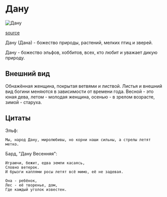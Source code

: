 # Дану

![Дану](https://images-wixmp-ed30a86b8c4ca887773594c2.wixmp.com/intermediary/f/0bf1c42f-57cb-485c-875a-234f817eed0c/d8a99ce-2428202d-1bf3-45fa-bf5c-e81761dabf4d.jpg/v1/fill/w_1024,h_2498,q_70,strp/diana_by_tsabo6_d8a99ce-fullview.jpg)

[source](https://www.deviantart.com/tsabo6/art/Diana-500957582)

Дану (Дана) - божество природы, растений, мелких птиц и зверей.

Дану - божество эльфов, хоббитов, всех, кто любит и уважает дикую природу.

## Внешний вид

Обнажённая женщина, покрытая ветвями и листвой. Листья и внешний вид богини меняются в зависимости от времени года. Весной - это юная дева, летом - молодая женщина, осенью - в зрелом возрасте, зимой - старуха.

## Цитаты

Эльф:

```text
Мы, народ Дану, миролюбивы, но корни наши сильны, а стрелы летят метко.
```

Бард, "Дану Весенняя":

```text
Играючи, бежит, едва земли касаясь,
Словно ветерок.
И брызги каплями росы летят всё мимо, её не задевая.

Она - ребёнок,
Лес - её творенье, дом,
Где каждый уголок известен.
```
